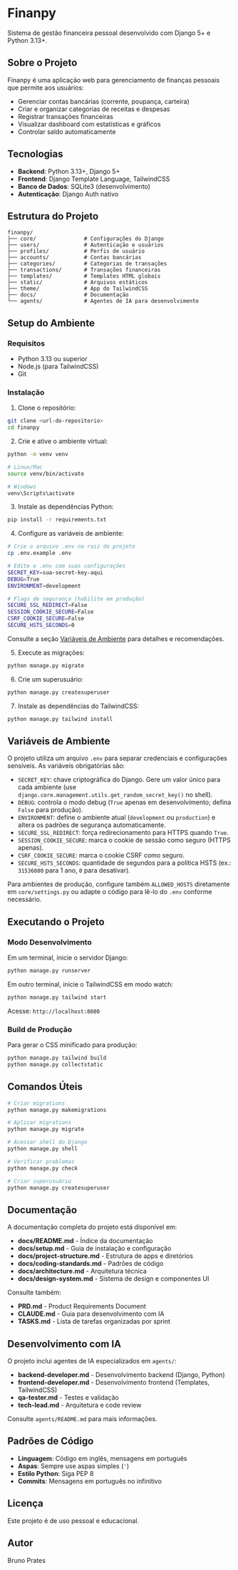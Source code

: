 # Finanpy

Sistema de gestão financeira pessoal desenvolvido com Django 5+ e Python 3.13+.

## Sobre o Projeto

Finanpy é uma aplicação web para gerenciamento de finanças pessoais que permite aos usuários:

- Gerenciar contas bancárias (corrente, poupança, carteira)
- Criar e organizar categorias de receitas e despesas
- Registrar transações financeiras
- Visualizar dashboard com estatísticas e gráficos
- Controlar saldo automaticamente

## Tecnologias

- **Backend**: Python 3.13+, Django 5+
- **Frontend**: Django Template Language, TailwindCSS
- **Banco de Dados**: SQLite3 (desenvolvimento)
- **Autenticação**: Django Auth nativo

## Estrutura do Projeto

```
finanpy/
├── core/               # Configurações do Django
├── users/              # Autenticação e usuários
├── profiles/           # Perfis de usuário
├── accounts/           # Contas bancárias
├── categories/         # Categorias de transações
├── transactions/       # Transações financeiras
├── templates/          # Templates HTML globais
├── static/             # Arquivos estáticos
├── theme/              # App do TailwindCSS
├── docs/               # Documentação
└── agents/             # Agentes de IA para desenvolvimento
```

## Setup do Ambiente

### Requisitos

- Python 3.13 ou superior
- Node.js (para TailwindCSS)
- Git

### Instalação

1. Clone o repositório:
```bash
git clone <url-do-repositorio>
cd finanpy
```

2. Crie e ative o ambiente virtual:
```bash
python -m venv venv

# Linux/Mac
source venv/bin/activate

# Windows
venv\Scripts\activate
```

3. Instale as dependências Python:
```bash
pip install -r requirements.txt
```

4. Configure as variáveis de ambiente:
```bash
# Crie o arquivo .env na raiz do projeto
cp .env.example .env

# Edite o .env com suas configurações
SECRET_KEY=sua-secret-key-aqui
DEBUG=True
ENVIRONMENT=development

# Flags de segurança (habilite em produção)
SECURE_SSL_REDIRECT=False
SESSION_COOKIE_SECURE=False
CSRF_COOKIE_SECURE=False
SECURE_HSTS_SECONDS=0
```
Consulte a seção [Variáveis de Ambiente](#variáveis-de-ambiente) para detalhes e recomendações.

5. Execute as migrações:
```bash
python manage.py migrate
```

6. Crie um superusuário:
```bash
python manage.py createsuperuser
```

7. Instale as dependências do TailwindCSS:
```bash
python manage.py tailwind install
```

## Variáveis de Ambiente

O projeto utiliza um arquivo `.env` para separar credenciais e configurações sensíveis. As variáveis obrigatórias são:

- `SECRET_KEY`: chave criptográfica do Django. Gere um valor único para cada ambiente (use `django.core.management.utils.get_random_secret_key()` no shell).
- `DEBUG`: controla o modo debug (`True` apenas em desenvolvimento; defina `False` para produção).
- `ENVIRONMENT`: define o ambiente atual (`development` ou `production`) e altera os padrões de segurança automaticamente.
- `SECURE_SSL_REDIRECT`: força redirecionamento para HTTPS quando `True`.
- `SESSION_COOKIE_SECURE`: marca o cookie de sessão como seguro (HTTPS apenas).
- `CSRF_COOKIE_SECURE`: marca o cookie CSRF como seguro.
- `SECURE_HSTS_SECONDS`: quantidade de segundos para a política HSTS (ex.: `31536000` para 1 ano, `0` para desativar).

Para ambientes de produção, configure também `ALLOWED_HOSTS` diretamente em `core/settings.py` ou adapte o código para lê-lo do `.env` conforme necessário.

## Executando o Projeto

### Modo Desenvolvimento

Em um terminal, inicie o servidor Django:
```bash
python manage.py runserver
```

Em outro terminal, inicie o TailwindCSS em modo watch:
```bash
python manage.py tailwind start
```

Acesse: `http://localhost:8000`

### Build de Produção

Para gerar o CSS minificado para produção:
```bash
python manage.py tailwind build
python manage.py collectstatic
```

## Comandos Úteis

```bash
# Criar migrations
python manage.py makemigrations

# Aplicar migrations
python manage.py migrate

# Acessar shell do Django
python manage.py shell

# Verificar problemas
python manage.py check

# Criar superusuário
python manage.py createsuperuser
```

## Documentação

A documentação completa do projeto está disponível em:

- **docs/README.md** - Índice da documentação
- **docs/setup.md** - Guia de instalação e configuração
- **docs/project-structure.md** - Estrutura de apps e diretórios
- **docs/coding-standards.md** - Padrões de código
- **docs/architecture.md** - Arquitetura técnica
- **docs/design-system.md** - Sistema de design e componentes UI

Consulte também:
- **PRD.md** - Product Requirements Document
- **CLAUDE.md** - Guia para desenvolvimento com IA
- **TASKS.md** - Lista de tarefas organizadas por sprint

## Desenvolvimento com IA

O projeto inclui agentes de IA especializados em `agents/`:

- **backend-developer.md** - Desenvolvimento backend (Django, Python)
- **frontend-developer.md** - Desenvolvimento frontend (Templates, TailwindCSS)
- **qa-tester.md** - Testes e validação
- **tech-lead.md** - Arquitetura e code review

Consulte `agents/README.md` para mais informações.

## Padrões de Código

- **Linguagem**: Código em inglês, mensagens em português
- **Aspas**: Sempre use aspas simples (`'`)
- **Estilo Python**: Siga PEP 8
- **Commits**: Mensagens em português no infinitivo

## Licença

Este projeto é de uso pessoal e educacional.

## Autor

Bruno Prates
